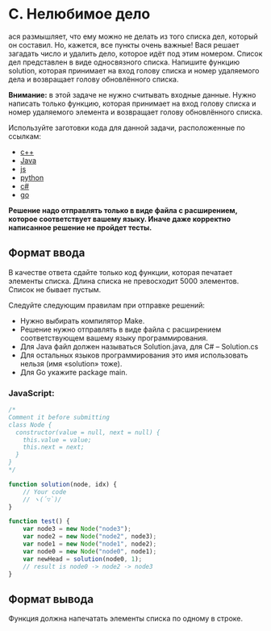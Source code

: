 # C. Нелюбимое дело

ася размышляет, что ему можно не делать из того списка дел, который он составил.
Но, кажется, все пункты очень важные! Вася решает загадать число и удалить дело, которое идёт под этим номером. Список дел представлен в виде односвязного списка. Напишите функцию solution, которая принимает на вход голову списка и номер удаляемого дела и возвращает голову обновлённого списка.

**Внимание:** в этой задаче не нужно считывать входные данные. Нужно написать только функцию, которая принимает на вход голову списка и номер удаляемого элемента и возвращает голову обновлённого списка.

Используйте заготовки кода для данной задачи, расположенные по ссылкам:

-   [c++](https://github.com/Yandex-Practicum/algorithms-templates/tree/main/cpp/sprint2/C)
-   [Java](https://github.com/Yandex-Practicum/algorithms-templates/tree/main/java/sprint2/C)
-   [js](https://github.com/Yandex-Practicum/algorithms-templates/tree/main/js/sprint2/C)
-   [python](https://github.com/Yandex-Practicum/algorithms-templates/tree/main/python/sprint2/C)
-   [c#](https://github.com/Yandex-Practicum/algorithms-templates/tree/main/csharp/sprint2/C)
-   [go](https://github.com/Yandex-Practicum/algorithms-templates/tree/main/go/sprint2/C)

**Решение надо отправлять только в виде файла с расширением, которое соответствует вашему языку. Иначе даже корректно написанное решение не пройдет тесты.**

## Формат ввода

В качестве ответа сдайте только код функции, которая печатает элементы списка. Длина списка не превосходит 5000 элементов.
Список не бывает пустым.

Следуйте следующим правилам при отправке решений:

-   Нужно выбирать компилятор Make.
-   Решение нужно отправлять в виде файла с расширением соответствующем вашему языку программирования.
-   Для Java файл должен называться Solution.java, для C# – Solution.cs
-   Для остальных языков программирования это имя использовать нельзя (имя «solution» тоже).
-   Для Go укажите package main.

### JavaScript:

```js
/*
Comment it before submitting
class Node {  
  constructor(value = null, next = null) {  
    this.value = value;  
    this.next = next;  
  }  
}
*/

function solution(node, idx) {
    // Your code
    // ヽ(´▽`)/
}

function test() {
    var node3 = new Node("node3");
    var node2 = new Node("node2", node3);
    var node1 = new Node("node1", node2);
    var node0 = new Node("node0", node1);
    var newHead = solution(node0, 1);
    // result is node0 -> node2 -> node3
}
```

## Формат вывода

Функция должна напечатать элементы списка по одному в строке.

